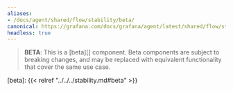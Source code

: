 ```yaml
---
aliases:
- /docs/agent/shared/flow/stability/beta/
canonical: https://grafana.com/docs/grafana/agent/latest/shared/flow/stability/beta/
headless: true
---
```


> **BETA**: This is a [beta][] component. Beta components are subject to breaking
> changes, and may be replaced with equivalent functionality that cover the
> same use case.

[beta]: {{< relref "../../../stability.md#beta" >}}
